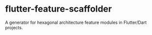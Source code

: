 # flutter-feature-scaffolder
A generator for hexagonal architecture feature modules in Flutter/Dart projects.
